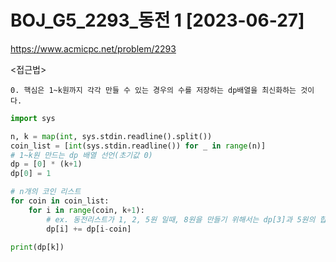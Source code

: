 # BOJ_G5_2293_동전 1 [2023-06-27]
https://www.acmicpc.net/problem/2293

<접근법>
``` 
0. 핵심은 1~k원까지 각각 만들 수 있는 경우의 수를 저장하는 dp배열을 최신화하는 것이다.
```



```python
import sys

n, k = map(int, sys.stdin.readline().split())
coin_list = [int(sys.stdin.readline()) for _ in range(n)]
# 1~k원 만드는 dp 배열 선언(초기값 0)
dp = [0] * (k+1)
dp[0] = 1

# n개의 코인 리스트
for coin in coin_list:
    for i in range(coin, k+1):
        # ex. 동전리스트가 1, 2, 5원 일때, 8원을 만들기 위해서는 dp[3]과 5원의 합과 같다. 
        dp[i] += dp[i-coin]

print(dp[k])
```